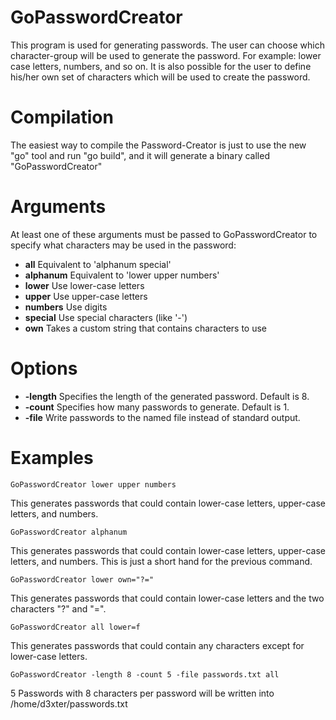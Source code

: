 GoPasswordCreator
=================

This program is used for generating passwords.
The user can choose which character-group will be used to generate the password.
For example: lower case letters, numbers, and so on.
It is also possible for the user to define his/her own set of characters which will be used to create the password.


Compilation
===========

The easiest way to compile the Password-Creator is just to use the new "go" tool and run "go build",
and it will generate a binary called "GoPasswordCreator"


Arguments
=========

At least one of these arguments must be passed to GoPasswordCreator to specify what characters may be used in the password:

- **all**	Equivalent to 'alphanum special'
- **alphanum**  Equivalent to 'lower upper numbers'
- **lower**	Use lower-case letters
- **upper**	Use upper-case letters
- **numbers**	Use digits
- **special**	Use special characters (like '-')
- **own**	Takes a custom string that contains characters to use


Options
=======

- **-length** 	Specifies the length of the generated password. Default is 8.
- **-count**	Specifies how many passwords to generate. Default is 1.
- **-file**	Write passwords to the named file instead of standard output.


Examples
========

	GoPasswordCreator lower upper numbers
This generates passwords that could contain lower-case letters, upper-case letters, and numbers.

	GoPasswordCreator alphanum
This generates passwords that could contain lower-case letters, upper-case letters, and numbers.  This is just a short hand for the previous command.

	GoPasswordCreator lower own="?="
This generates passwords that could contain lower-case letters and the two characters "?" and "=".

	GoPasswordCreator all lower=f
This generates passwords that could contain any characters except for lower-case letters.

	GoPasswordCreator -length 8 -count 5 -file passwords.txt all
5 Passwords with 8 characters per password will be written into /home/d3xter/passwords.txt
